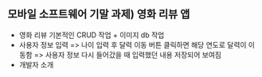 ## 모바일 소프트웨어 기말 과제) 영화 리뷰 앱
- 영화 리뷰 기본적인 CRUD 작업 + 이미지 db 작업
- 사용자 정보 입력
  => 나이 입력 후 달력 이동 버튼 클릭하면 해당 연도로 달력이 이동함
  => 사용자 정보 다시 들어갔을 때 입력했던 내용 저장되어 보여짐
- 개발자 소개
